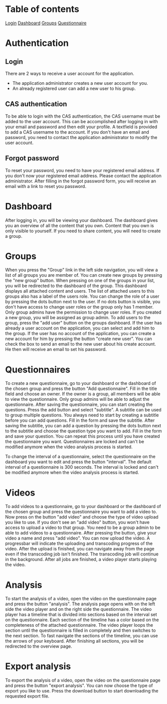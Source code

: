 # Table of contents

[Login](#Login)
[Dashboard](#Dashboard)
[Groups](#Groups)
[Questionnaire](#Questionnaire)

# Authentication

## Login

There are 2 ways to receive a user account for the application.

- The application administrator creates a new user account for you.
- An already registered user can add a new user to his group.

## CAS authentication

To be able to login with the CAS authentication, the CAS username must be added to the user account.
This can be accomplished after logging in with your email and password and then edit your profile. A textfield is provided to add a CAS username to the account. If you don't have an email and password, you need to contact the application administrator to modify the user account.

## Forgot password

To reset your password, you need to have your registered email address. If you don't now your registered email address. Please contact the application administrator. After filling in the forgot password form, you will receive an email with a link to reset you password.

# Dashboard

After logging in, you will be viewing your dashboard. The dashboard gives you an overview of all the content that you own. Content that you own is only visible to yourself. If you need to share content, you will need to create a group.

# Groups

When you press the "Group" link in the left side navigation, you will view a list of all groups you are member of. You can create new groups by pressing the "new group" button. When pressing on one of the groups in your list, you will be redirected to the dashboard of the group. This dashboard displays all attached content and users. The list of attached users to this groups also has a label of the users role. You can change the role of a user by pressing the dots button next to the user. If no dots button is visible, you don't have access to change user roles or the group only has 1 member. Only group admins have the permission to change user roles. If you created a new group, you will be assigned as group admin. To add users to the group, press the "add user" button on the groups dashboard. If the user has already a user account on the application, you can select and add him to the group. If the user has no account of the application, you can create a new account for him by pressing the button "create new user". You can check the box to send an email to the new user about his create account. He then will receive an email to set his password.

# Questionnaires

To create a new questionnaire, go to your dashboard or the dashboard of the chosen group and press the button "Add questionnaire". Fill in the title field and choose an owner. If the owner is a group, all members will be able to view the questionnaire. Only group admins will be able to adjust the questionnaire. After saving the questionnaire, you can start creating the questions. Press the add button and select "subtitle". A subtitle can be used to group multiple questions. You always need to start by creating a subtitle before you can add questions. Fill in the form and save the subtitle. After saving the subtitle, you can add a question by pressing the dots button next to the subtitle and choose the question type you want to add. Fill in the form and save your question. You can repeat this process until you have created the questionnaire you want. Questionnaires are locked and can't be modified anymore when the video analysis process is started.

To change the interval of a questionnaire, select the questionnaire on the dashboard you want to edit and press the button "interval". The default interval of a questionnaire is 300 seconds. The interval is locked and can't be modified anymore when the video analysis process is started.

# Videos

To add videos to a questionnaire, go to your dashboard or the dashboard of the chosen group and press the questionnaire you want to add a video to. Now press on the button "add video" and choose the type of video upload you like to use. If you don't see an "add video" button, you won't have access to upload a video to that group. You need to be a group admin to be able to add videos to a questionnaire. After pressing the button, give your video a name and press "add video". You can now upload the video. A progressbar will indicate the uploading and transcoding progress of the video. After the upload is finished, you can navigate away from the page even if the transcoding job isn't finished. The transcoding job will continue in the background. After all jobs are finished, a video player starts playing the video.

# Analysis

To start the analysis of a video, open the video on the questionnaire page and press the button "analysis". The analysis page opens with on the left side the video player and on the right side the questionnaire. The video player has a timeline that is divided into sections based on the interval set on the questionnaire. Each section of the timeline has a color based on the completeness of the attached questionnaire. The video player loops the section until the questionnaire is filled in completely and then switches to the next section. To fast navigate the sections of the timeline, you can use the arrows of your keyboard. After finishing all sections, you will be redirected to the overview page.

# Export analysis

To export the analysis of a video, open the video on the questionnaire page and press the button "export analysis". You can now choose the type of export you like to use. Press the download button to start downloading the requested export file.
